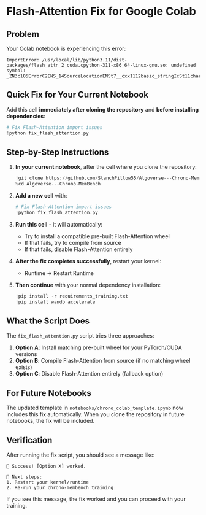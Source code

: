 # Flash-Attention Fix for Google Colab

## Problem
Your Colab notebook is experiencing this error:
```
ImportError: /usr/local/lib/python3.11/dist-packages/flash_attn_2_cuda.cpython-311-x86_64-linux-gnu.so: undefined symbol: _ZN3c105ErrorC2ENS_14SourceLocationENSt7__cxx1112basic_stringIcSt11char_traitsIcESaIcEEE
```

## Quick Fix for Your Current Notebook

Add this cell **immediately after cloning the repository** and **before installing dependencies**:

```python
# Fix Flash-Attention import issues
!python fix_flash_attention.py
```

## Step-by-Step Instructions

1. **In your current notebook**, after the cell where you clone the repository:
   ```python
   !git clone https://github.com/StanchPillow55/Algoverse---Chrono-MemBench.git
   %cd Algoverse---Chrono-MemBench
   ```

2. **Add a new cell** with:
   ```python
   # Fix Flash-Attention import issues
   !python fix_flash_attention.py
   ```

3. **Run this cell** - it will automatically:
   - Try to install a compatible pre-built Flash-Attention wheel
   - If that fails, try to compile from source
   - If that fails, disable Flash-Attention entirely

4. **After the fix completes successfully**, restart your kernel:
   - Runtime → Restart Runtime

5. **Then continue** with your normal dependency installation:
   ```python
   !pip install -r requirements_training.txt
   !pip install wandb accelerate
   ```

## What the Script Does

The `fix_flash_attention.py` script tries three approaches:

1. **Option A**: Install matching pre-built wheel for your PyTorch/CUDA versions
2. **Option B**: Compile Flash-Attention from source (if no matching wheel exists)
3. **Option C**: Disable Flash-Attention entirely (fallback option)

## For Future Notebooks

The updated template in `notebooks/chrono_colab_template.ipynb` now includes this fix automatically. When you clone the repository in future notebooks, the fix will be included.

## Verification

After running the fix script, you should see a message like:
```
🎉 Success! [Option X] worked.

📝 Next steps:
1. Restart your kernel/runtime
2. Re-run your chrono-membench training
```

If you see this message, the fix worked and you can proceed with your training.
